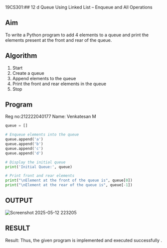 19CS301:##  12 d Queue Using Linked List – Enqueue and All Operations

## Aim

To write a Python program to add 4 elements to a queue and print the elements present at the front and rear of the queue.

## Algorithm

1. Start  
2. Create a queue  
3. Append elements to the queue  
4. Print the front and rear elements in the queue  
5. Stop

## Program
Reg no:212222040177
Name: Venkatesan M

```python
queue = []

# Enqueue elements into the queue
queue.append('a')
queue.append('b')
queue.append('c')
queue.append('d')

# Display the initial queue
print('Initial Queue:', queue)

# Print front and rear elements
print("\nElement at the front of the queue is", queue[0])
print("\nElement at the rear of the queue is", queue[-1])
```

## OUTPUT
![Screenshot 2025-05-12 223205](https://github.com/user-attachments/assets/3f4e0625-ef9b-4128-ab1a-f95170db07aa)


## RESULT
Result: Thus, the given program is implemented and executed successfully .


